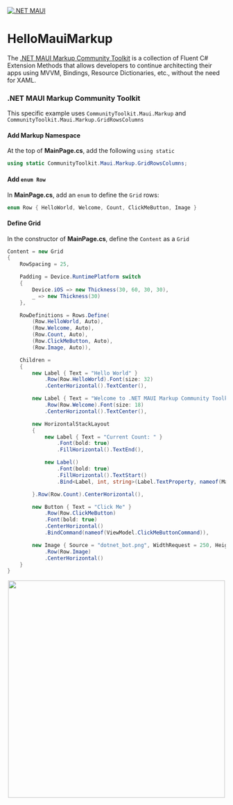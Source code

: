 [![.NET MAUI](https://github.com/brminnick/HelloMauiMarkup/actions/workflows/maui.yml/badge.svg)](https://github.com/brminnick/HelloMauiMarkup/actions/workflows/maui.yml)

# HelloMauiMarkup
The [.NET MAUI Markup Community Toolkit](https://github.com/communitytoolkit/maui.markup) is a collection of Fluent C# Extension Methods that allows developers to continue architecting their apps using MVVM, Bindings, Resource Dictionaries, etc., without the need for XAML.

### .NET MAUI Markup Community Toolkit

This specific example uses `CommunityToolkit.Maui.Markup` and `CommunityToolkit.Maui.Markup.GridRowsColumns` 

#### Add Markup Namespace

At the top of **MainPage.cs**, add the following `using static`

```cs
using static CommunityToolkit.Maui.Markup.GridRowsColumns;
```

#### Add `enum Row`

In **MainPage.cs**, add an `enum` to define the `Grid` rows:

```cs
enum Row { HelloWorld, Welcome, Count, ClickMeButton, Image }
```

#### Define Grid

In the constructor of **MainPage.cs**, define the `Content` as a `Grid`

```cs
Content = new Grid
{
    RowSpacing = 25,

    Padding = Device.RuntimePlatform switch
    {
        Device.iOS => new Thickness(30, 60, 30, 30),
        _ => new Thickness(30)
    },

    RowDefinitions = Rows.Define(
        (Row.HelloWorld, Auto),
        (Row.Welcome, Auto),
        (Row.Count, Auto),
        (Row.ClickMeButton, Auto),
        (Row.Image, Auto)),

    Children =
    {
        new Label { Text = "Hello World" }
            .Row(Row.HelloWorld).Font(size: 32)
            .CenterHorizontal().TextCenter(),

        new Label { Text = "Welcome to .NET MAUI Markup Community Toolkit Sample" }
            .Row(Row.Welcome).Font(size: 18)
            .CenterHorizontal().TextCenter(),

        new HorizontalStackLayout
        {
            new Label { Text = "Current Count: " }
                .Font(bold: true)
                .FillHorizontal().TextEnd(),

            new Label()
                .Font(bold: true)
                .FillHorizontal().TextStart()
                .Bind<Label, int, string>(Label.TextProperty, nameof(MainViewModel.ClickCount), convert: count => count.ToString())

        }.Row(Row.Count).CenterHorizontal(),

        new Button { Text = "Click Me" }
            .Row(Row.ClickMeButton)
            .Font(bold: true)
            .CenterHorizontal()
            .BindCommand(nameof(ViewModel.ClickMeButtonCommand)),

        new Image { Source = "dotnet_bot.png", WidthRequest = 250, HeightRequest = 310 }
            .Row(Row.Image)
            .CenterHorizontal()
    }
}
```


<p align="center">
 <img src="https://user-images.githubusercontent.com/13558917/137029038-3005f59f-8726-4462-a1e7-c54d5e897805.png" width="500" />
</p>


